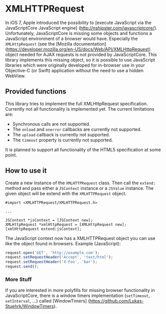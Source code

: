 # XMLHTTPRequest

In iOS 7, Apple introduced the possibility to [execute JavaScript via the JavaScriptCore JavaScript 
engine] (http://nshipster.com/javascriptcore/). Unfortunately, JavaScriptCore is missing some 
objects and functions a JavaScript environment of a browser would have. Especially the
`XMLHttpRequest` (see the [Mozilla documentation]
(https://developer.mozilla.org/en-US/docs/Web/API/XMLHttpRequest) object needed for AJAX requests
is not provided by JavaScriptCore. This library implements this missing object, so it is possible to 
use JavaScript libraries which were originally developed for in-browser use in your Objective-C 
(or Swift) application without the need to use a hidden WebView.
 
 
## Provided functions
This library tries to implement the full XMLHttpRequest specification. Currently not all
functionality is implemented yet. The current limitations are:

* Synchronous calls are not supported.
* The `onload` and `onerror` callbacks are currently not supported.
* The `upload` callback is currently not supported.
* The `timeout` property is currently not supported.

It is planned to support all functionality of the HTML5 specification at some point.

## How to use it
Create a new instance of the `XMLHTTPRequest` class. Then call the `extend:` method and pass either
a `JSContext` instance or a `JSValue` instance. The given object will be extend with the 
`XMLHTTPRequest` object.
 
```objc
#import <XMLHTTPRequest/XMLHTTPRequest.h>

...

JSContext *jsContext = [JSContext new];
XMLHttpRequest *xmlHttpRequest = [XMLHttpRequest new];
[xmlHttpRequest extend:jsContext];
```

The JavaScript context now has a XMLHTTPRequest object you can use like the object found in
browsers. Example (JavaScript):

```JavaScript
request.open('GET', 'http://example.com');
request.setRequestHeader('Accept', 'text/html');
request.setRequestHeader('X-Foo', 'bar');
request.send();
```

### More Stuff

If you are interested in more polyfills for missing browser functionality in JavaScriptCore, there is
a window timers implementation (`setTimeout`, `setInterval`, ...) called [WindowTimers]
(https://github.com/Lukas-Stuehrk/WindowTimers).
